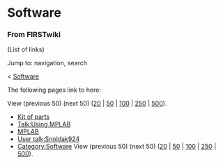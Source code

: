 # Software

### From FIRSTwiki

(List of links)

Jump to: navigation, search

&lt; [Software](/index.php?title=Software&redirect=no "Software" )  

The following pages link to here:

View (previous 50) (next 50)
([20](/index.php?title=Special:Whatlinkshere/Software&limit=20&from=0
"Special:Whatlinkshere/Software" ) |
[50](/index.php?title=Special:Whatlinkshere/Software&limit=50&from=0
"Special:Whatlinkshere/Software" ) |
[100](/index.php?title=Special:Whatlinkshere/Software&limit=100&from=0
"Special:Whatlinkshere/Software" ) |
[250](/index.php?title=Special:Whatlinkshere/Software&limit=250&from=0
"Special:Whatlinkshere/Software" ) |
[500](/index.php?title=Special:Whatlinkshere/Software&limit=500&from=0
"Special:Whatlinkshere/Software" )).

  * [Kit of parts](/index.php/Kit_of_parts "Kit of parts" )
  * [Talk:Using MPLAB](/index.php/Talk:Using_MPLAB "Talk:Using MPLAB" )
  * [MPLAB](/index.php/MPLAB "MPLAB" )
  * [User talk:Snoldak924](/index.php/User_talk:Snoldak924 "User talk:Snoldak924" )
  * [Category:Software](/index.php/Category:Software "Category:Software" )
View (previous 50) (next 50)
([20](/index.php?title=Special:Whatlinkshere/Software&limit=20&from=0
"Special:Whatlinkshere/Software" ) |
[50](/index.php?title=Special:Whatlinkshere/Software&limit=50&from=0
"Special:Whatlinkshere/Software" ) |
[100](/index.php?title=Special:Whatlinkshere/Software&limit=100&from=0
"Special:Whatlinkshere/Software" ) |
[250](/index.php?title=Special:Whatlinkshere/Software&limit=250&from=0
"Special:Whatlinkshere/Software" ) |
[500](/index.php?title=Special:Whatlinkshere/Software&limit=500&from=0
"Special:Whatlinkshere/Software" )).

